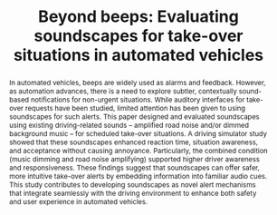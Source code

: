 ---
layout: publication
sitemap: false
title: "Beyond beeps: Evaluating soundscapes for take-over situations in automated vehicles"
authors: Kim, S., Bazilinskyy, P., Liang, K., Van Egmond, R., Happee, R.
pdf: kim2025beyond
image: kim2025beyond.jpg
display: International Journal of Human–Computer Interaction, 1–18
year: 2025
doi: 10.1080/10447318.2025.2537782
suppmat: https://www.tandfonline.com/doi/full/10.1080/10447318.2025.2537782#supplemental-material-section
abstract: "In automated vehicles, beeps are widely used as alarms and feedback. However, as automation advances, there is a need to explore subtler, contextually sound-based notifications for non-urgent situations. While auditory interfaces for take-over requests have been studied, limited attention has been given to using soundscapes for such alerts. This paper designed and evaluated soundscapes using existing driving-related sounds – amplified road noise and/or dimmed background music – for scheduled take-over situations. A driving simulator study showed that these soundscapes enhanced reaction time, situation awareness, and acceptance without causing annoyance. Particularly, the combined condition (music dimming and road noise amplifying) supported higher driver awareness and responsiveness. These findings suggest that soundscapes can offer safer, more intuitive take-over alerts by embedding information into familiar audio cues. This study contributes to developing soundscapes as novel alert mechanisms that integrate seamlessly with the driving environment to enhance both safety and user experience in automated vehicles."
---